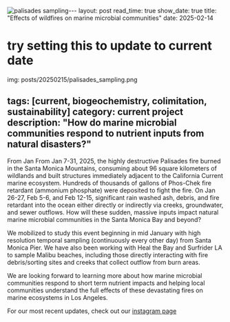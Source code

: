 ![palisades sampling](https://github.com/user-attachments/assets/a18c6c4d-c840-4daf-acf5-dc6a003af497)---
layout: post
read_time: true
show_date: true
title: "Effects of wildfires on marine microbial communities"
date: 2025-02-14
# try setting this to update to current date
img: posts/20250215/palisades_sampling.png

tags: [current, biogeochemistry, colimitation, sustainability]
category: current project
description: "How do marine microbial communities respond to nutrient inputs from natural disasters?"
---
From Jan From Jan 7-31, 2025, the highly destructive Palisades fire burned in the Santa Monica Mountains, consuming about 96 square kilometers of wildlands and built structures immediately adjacent to the California Current marine ecosystem.
Hundreds of thousands of gallons of Phos-Chek fire retardant (ammonium phosphate) were deposited to fight the fire. On Jan 26-27, Feb 5-6, and Feb 12-15, significant rain washed ash, debris, and fire retardant into the ocean either directly or 
indirectly via creeks, groundwater, and sewer outflows. How will these sudden, massive inputs impact natural marine  microbial communities in the Santa Monica Bay and beyond?

We mobilized to study this event beginning in mid January with high resolution temporal sampling (continuously every other day) from Santa Monica Pier. We have also been working with Heal the Bay and 
Surfrider LA to sample Malibu beaches, including those directly interacting with fire debris/sorting sites and creeks that collect outflow from burn areas. 

We are looking forward to learning more about how marine microbial communities respond to short term nutrient impacts and helping 
local communities understand the full effects of these devastating fires on marine ecosystems in Los Angeles. 

For our most recent updates, check out our [instagram page](https://www.instagram.com/proteoceanlab/)
